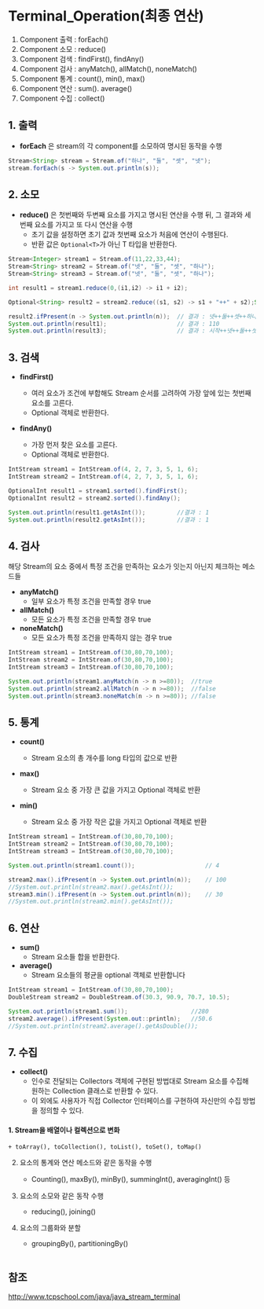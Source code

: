 # Terminal_Operation(최종 연산)

1. Component 출력 : forEach()
2. Component 소모 : reduce()
3. Component 검색 : findFirst(), findAny()
4. Component 검사 : anyMatch(), allMatch(), noneMatch()
5. Component 통계 : count(), min(), max()
6. Component 연산 : sum(). average()
7. Component 수집 : collect()

## 1. 출력

+ **forEach** 은 stream의 각 component를 소모하여 명시된 동작을 수행

```java
Stream<String> stream = Stream.of("하나", "둘", "셋", "넷");
stream.forEach(s -> System.out.println(s));
```

## 2. 소모

+ **reduce()** 은 첫번째와 두변째 요소를 가지고 명시된 연산을 수행 뒤, 그 결과와 세번째 요소를 가지고 또 다시 연산을 수행
    + 초기 값을 설정하면 초기 값과 첫번째 요소가 처음에 연산이 수행된다.
    + 반환 값은 `Optional<T>`가 아닌 T 타입을 반환한다.

```java
Stream<Integer> stream1 = Stream.of(11,22,33,44);
Stream<String> stream2 = Stream.of("넷", "둘", "셋", "하나");
Stream<String> stream3 = Stream.of("넷", "둘", "셋", "하나");

int result1 = stream1.reduce(0,(i1,i2) -> i1 + i2);

Optional<String> result2 = stream2.reduce((s1, s2) -> s1 + "++" + s2);String result3 = stream3.reduce("시작", (s1, s2) -> s1 + "++" + s2);

result2.ifPresent(n -> System.out.println(n));  // 결과 : 넷++둘++셋++하나
System.out.println(result1);                    // 결과 : 110
System.out.println(result3);                    // 결과 : 시작++넷++둘++셋++하나
```
## 3. 검색

+ **findFirst()** 
    + 여러 요소가 조건에 부합해도 Stream 순서를 고려하여 가장 앞에 있는 첫번째 요소를 고른다. 
    + Optional 객체로 반환한다.

+ **findAny()**
    + 가장 먼저 찾은 요소를 고른다.
    + Optional 객체로 반환한다.

```java
IntStream stream1 = IntStream.of(4, 2, 7, 3, 5, 1, 6);
IntStream stream2 = IntStream.of(4, 2, 7, 3, 5, 1, 6);

OptionalInt result1 = stream1.sorted().findFirst();
OptionalInt result2 = stream2.sorted().findAny();

System.out.println(result1.getAsInt());         //결과 : 1
System.out.println(result2.getAsInt());         //결과 : 1
```

## 4. 검사

해당 Stream의 요소 중에서 특정 조건을 만족하는 요소가 잇는지 아닌지 체크하는 메소드들

+ **anyMatch()**
    + 일부 요소가 특정 조건을 만족할 경우 true
+ **allMatch()**
    + 모든 요소가 특정 조건을 만족할 경우 true
+ **noneMatch()**
    + 모든 요소가 특정 조건을 만족하지 않는 경우 true

```java
IntStream stream1 = IntStream.of(30,80,70,100);
IntStream stream2 = IntStream.of(30,80,70,100);
IntStream stream3 = IntStream.of(30,80,70,100);

System.out.println(stream1.anyMatch(n -> n >=80));  //true
System.out.println(stream2.allMatch(n -> n >=80));  //false
System.out.println(stream3.noneMatch(n -> n >=80)); //false
```
## 5. 통계

+ **count()**
    + Stream 요소의 총 개수를 long 타입의 값으로 반환

+ **max()**
    + Stream 요소 중 가장 큰 값을 가지고 Optional 객체로 반환

+ **min()**
    + Stream 요소 중 가장 작은 값을 가지고 Optional 객체로 반환

```java
IntStream stream1 = IntStream.of(30,80,70,100);
IntStream stream2 = IntStream.of(30,80,70,100);
IntStream stream3 = IntStream.of(30,80,70,100);

System.out.println(stream1.count());                    // 4

stream2.max().ifPresent(n -> System.out.println(n));    // 100
//System.out.println(stream2.max().getAsInt());
stream3.min().ifPresent(n -> System.out.println(n));    // 30
//System.out.println(stream2.min().getAsInt());
```

## 6. 연산

+ **sum()**
    + Stream 요소들 합을 반환한다.
+ **average()**
    + Stream 요소들의 평균을 optional 객체로 반환합니다

```java
IntStream stream1 = IntStream.of(30,80,70,100);
DoubleStream stream2 = DoubleStream.of(30.3, 90.9, 70.7, 10.5);

System.out.println(stream1.sum());                  //280
stream2.average().ifPresent(System.out::println);   //50.6
//System.out.println(stream2.average().getAsDouble());
```

## 7. 수집

+ **collect()**
    + 인수로 전달되는 Collectors 객체에 구현된 방법대로 Stream 요소를 수집해 원하는 Collection 클래스로 반환할 수 있다.
    + 이 외에도 사용자가 직접 Collector 인터페이스를 구현하여 자신만의 수집 방법을 정의할 수 있다.

#### 1. Stream을 배열이나 컬렉션으로 변화
    + toArray(), toCollection(), toList(), toSet(), toMap()

2. 요소의 통계와 연산 메소드와 같은 동작을 수행
    + Counting(), maxBy(), minBy(), summingInt(), averagingInt() 등

3. 요소의 소모와 같은 동작 수행
    + reducing(), joining()

4. 요소의 그룹화와 분할
    + groupingBy(), partitioningBy()

```java
```

## 참조
http://www.tcpschool.com/java/java_stream_terminal